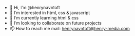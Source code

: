 - 👋 Hi, I’m @henrynavntoft
- 👀 I’m interested in html, css & javascript
- 🌱 I’m currently learning html & css
- 💞️ I’m looking to collaborate on future projects 
- 📫 How to reach me mail: henrynavntoft@henry-media.com

<!---
henrynavntoft/henrynavntoft is a ✨ special ✨ repository because its `README.md` (this file) appears on your GitHub profile.
You can click the Preview link to take a look at your changes.
--->
